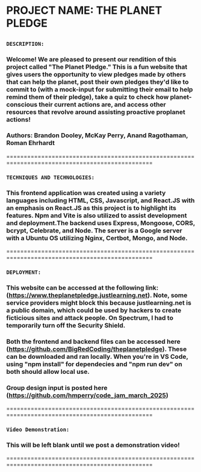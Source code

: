 # PROJECT NAME: THE PLANET PLEDGE

##

### **`DESCRIPTION:`**

### Welcome! We are pleased to present our rendition of this project called "The Planet Pledge." This is a fun website that gives users the opportunity to view pledges made by others that can help the planet, post their own pledges they'd like to commit to (with a mock-input for submitting their email to help remind them of their pledge), take a quiz to check how planet-conscious their current actions are, and access other resources that revolve around assisting proactive proplanet actions!

### Authors: Brandon Dooley, McKay Perry, Anand Ragothaman, Roman Ehrhardt

================================================================================================

### **`TECHNIQUES AND TECHNOLOGIES:`**

### This frontend application was created using a variety languages including HTML, CSS, Javascript, and React.JS with an emphasis on React.JS as this project is to highlight its features. Npm and Vite is also utilized to assist development and deployment.The backend uses Express, Mongoose, CORS, bcrypt, Celebrate, and Node. The server is a Google server with a Ubuntu OS utilizing Nginx, Certbot, Mongo, and Node.

================================================================================================

### **`DEPLOYMENT:`**

### This website can be accessed at the following link: (https://www.theplanetpledge.justlearning.net). Note, some service providers might block this because justlearning.net is a public domain, which could be used by hackers to create ficticious sites and attack people. On Spectrum, I had to temporarily turn off the Security Shield.

### Both the frontend and backend files can be accessed here (https://github.com/BigRedCoding/theplanetpledge). These can be downloaded and ran locally. When you're in VS Code, using "npm install" for dependecies and "npm run dev" on both should allow local use.

### Group design input is posted here (https://github.com/hmperry/code_jam_march_2025)

================================================================================================

### **`Video Demonstration:`**

### This will be left blank until we post a demonstration video!

================================================================================================
